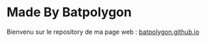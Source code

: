 # Made By Batpolygon

Bienvenu sur le repository de ma page web : [batpolygon.github.io](https://batpolygon.github.io/)
